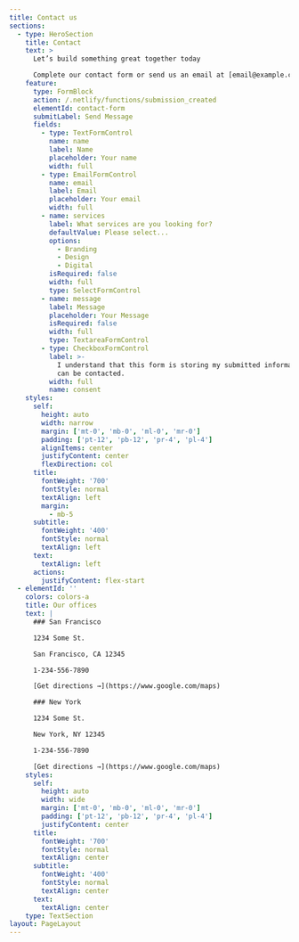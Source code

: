 ```yaml
---
title: Contact us
sections:
  - type: HeroSection
    title: Contact
    text: >
      Let’s build something great together today

      Complete our contact form or send us an email at [email@example.com](mailto:email@email.com) .
    feature:
      type: FormBlock
      action: /.netlify/functions/submission_created
      elementId: contact-form
      submitLabel: Send Message
      fields:
        - type: TextFormControl
          name: name
          label: Name
          placeholder: Your name
          width: full
        - type: EmailFormControl
          name: email
          label: Email
          placeholder: Your email
          width: full
        - name: services
          label: What services are you looking for?
          defaultValue: Please select...
          options:
            - Branding
            - Design
            - Digital
          isRequired: false
          width: full
          type: SelectFormControl
        - name: message
          label: Message
          placeholder: Your Message
          isRequired: false
          width: full
          type: TextareaFormControl
        - type: CheckboxFormControl
          label: >-
            I understand that this form is storing my submitted information so I
            can be contacted.
          width: full
          name: consent
    styles:
      self:
        height: auto
        width: narrow
        margin: ['mt-0', 'mb-0', 'ml-0', 'mr-0']
        padding: ['pt-12', 'pb-12', 'pr-4', 'pl-4']
        alignItems: center
        justifyContent: center
        flexDirection: col
      title:
        fontWeight: '700'
        fontStyle: normal
        textAlign: left
        margin:
          - mb-5
      subtitle:
        fontWeight: '400'
        fontStyle: normal
        textAlign: left
      text:
        textAlign: left
      actions:
        justifyContent: flex-start
  - elementId: ''
    colors: colors-a
    title: Our offices
    text: |
      ### San Francisco

      1234 Some St.

      San Francisco, CA 12345

      1-234-556-7890

      [Get directions →](https://www.google.com/maps)

      ### New York

      1234 Some St.

      New York, NY 12345

      1-234-556-7890

      [Get directions →](https://www.google.com/maps)
    styles:
      self:
        height: auto
        width: wide
        margin: ['mt-0', 'mb-0', 'ml-0', 'mr-0']
        padding: ['pt-12', 'pb-12', 'pr-4', 'pl-4']
        justifyContent: center
      title:
        fontWeight: '700'
        fontStyle: normal
        textAlign: center
      subtitle:
        fontWeight: '400'
        fontStyle: normal
        textAlign: center
      text:
        textAlign: center
    type: TextSection
layout: PageLayout
---
```

